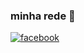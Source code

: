 ### minha rede 👋

[![facebook](	https://img.shields.io/badge/Facebook-1877F2?style=for-the-badge&logo=facebook&logoColor=white)](https://api.whatsapp.com/send?phone=81971175520)


